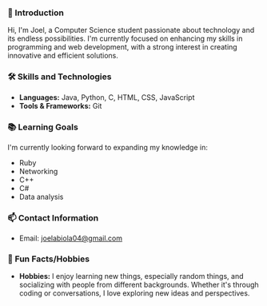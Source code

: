 ### **👋 Introduction**
Hi, I'm Joel, a Computer Science student passionate about technology and its endless possibilities. I'm currently focused on enhancing my skills in programming and web development, with a strong interest in creating innovative and efficient solutions.

### **🛠 Skills and Technologies**
- **Languages:** Java, Python, C, HTML, CSS, JavaScript
- **Tools & Frameworks:** Git
  
### **📚 Learning Goals**
I'm currently looking forward to expanding my knowledge in:
- Ruby
- Networking
- C++
- C#
- Data analysis

### **📫 Contact Information**
- Email: [joelabiola04@gmail.com](mailto:joelabiola04@gmail.com)

### **🎉 Fun Facts/Hobbies**
- **Hobbies:** I enjoy learning new things, especially random things, and socializing with people from different backgrounds. Whether it's through coding or conversations, I love exploring new ideas and perspectives.

